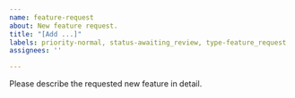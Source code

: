 ```yaml
---
name: feature-request
about: New feature request.
title: "[Add ...]"
labels: priority-normal, status-awaiting_review, type-feature_request
assignees: ''

---
```


Please describe the requested new feature in detail.
